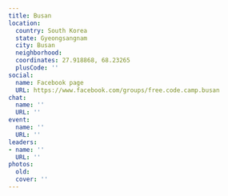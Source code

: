 ```yaml
---
title: Busan
location:
  country: South Korea
  state: Gyeongsangnam
  city: Busan
  neighborhood: 
  coordinates: 27.918868, 68.23265
  plusCode: ''
social:
  name: Facebook page
  URL: https://www.facebook.com/groups/free.code.camp.busan
chat:
  name: ''
  URL: ''
event:
  name: ''
  URL: ''
leaders:
- name: ''
  URL: ''
photos:
  old: 
  cover: ''
---
```

